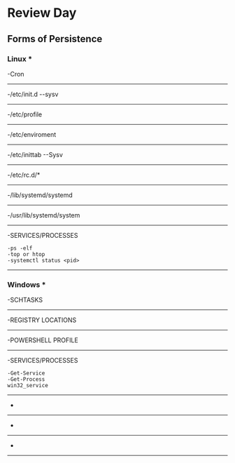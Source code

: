 # Review Day
## Forms of Persistence
### Linux *
-Cron
________________________________________________________________________________________________________________________________________
-/etc/init.d --sysv
________________________________________________________________________________________________________________________________________
-/etc/profile
________________________________________________________________________________________________________________________________________
-/etc/enviroment
________________________________________________________________________________________________________________________________________
-/etc/inittab --Sysv
________________________________________________________________________________________________________________________________________
-/etc/rc.d/*
________________________________________________________________________________________________________________________________________
-/lib/systemd/systemd
________________________________________________________________________________________________________________________________________
-/usr/lib/systemd/system
________________________________________________________________________________________________________________________________________
-SERVICES/PROCESSES

    -ps -elf
    -top or htop
    -systemctl status <pid>
________________________________________________________________________________________________________________________________________
### Windows *
-SCHTASKS
________________________________________________________________________________________________________________________________________
-REGISTRY LOCATIONS
________________________________________________________________________________________________________________________________________
-POWERSHELL PROFILE
________________________________________________________________________________________________________________________________________
-SERVICES/PROCESSES

    -Get-Service
    -Get-Process
    win32_service
________________________________________________________________________________________________________________________________________
-
________________________________________________________________________________________________________________________________________
-
________________________________________________________________________________________________________________________________________
-
________________________________________________________________________________________________________________________________________
